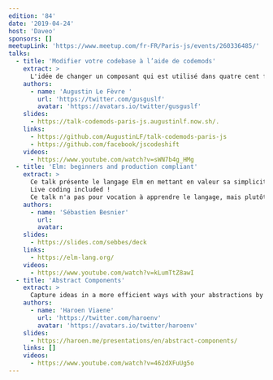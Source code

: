```yaml
---
edition: '84'
date: '2019-04-24'
host: 'Daveo'
sponsors: []
meetupLink: 'https://www.meetup.com/fr-FR/Paris-js/events/260336485/'
talks:
  - title: 'Modifier votre codebase à l’aide de codemods'
    extract: >
      L'idée de changer un composant qui est utilisé dans quatre cent fichiers de votre codebase vous angoisse ? Certains cas sont trop complexes pour des regex (et de toute façon, qui sait écrire une regex ?) Vous n'êtes pas des machines. Ça tombe bien, votre PC l'est ! Lors de cette talk, je vais présenter jscodeshift, un outil en CLI permettant d'écrire des transformations de code en manipulant un AST.
    authors:
      - name: 'Augustin Le Fèvre '
        url: 'https://twitter.com/gusguslf'
        avatar: 'https://avatars.io/twitter/gusguslf'
    slides:
      - https://talk-codemods-paris-js.augustinlf.now.sh/.
    links:
      - https://github.com/AugustinLF/talk-codemods-paris-js
      - https://github.com/facebook/jscodeshift
    videos:
      - https://www.youtube.com/watch?v=sWN7b4g_HMg
  - title: 'Elm: beginners and production compliant'
    extract: >
      Ce talk présente le langage Elm en mettant en valeur sa simplicité de prise en main pour les débutants, la fiabilité des applications écrites en Elm.
      Live coding included !
      Ce talk n'a pas pour vocation à apprendre le langage, mais plutôt montrer son potentiel.
    authors:
      - name: 'Sébastien Besnier'
        url:
        avatar:
    slides:
      - https://slides.com/sebbes/deck
    links:
      - https://elm-lang.org/
    videos:
      - https://www.youtube.com/watch?v=kLumTtZ8awI
  - title: 'Abstract Components'
    extract: >
      Capture ideas in a more efficient ways with your abstractions by incorporating a tiered way of thinking. By making sure each level exposes the underlying levels of customisation, and making sure the current level is overridable, you're ensuring your ideas you incorporated in an abstraction continue to exist, even with customisation.
    authors:
      - name: 'Haroen Viaene'
        url: 'https://twitter.com/haroenv'
        avatar: 'https://avatars.io/twitter/haroenv'
    slides:
      - https://haroen.me/presentations/en/abstract-components/
    links: []
    videos:
      - https://www.youtube.com/watch?v=462dXFuUg5o
---
```

